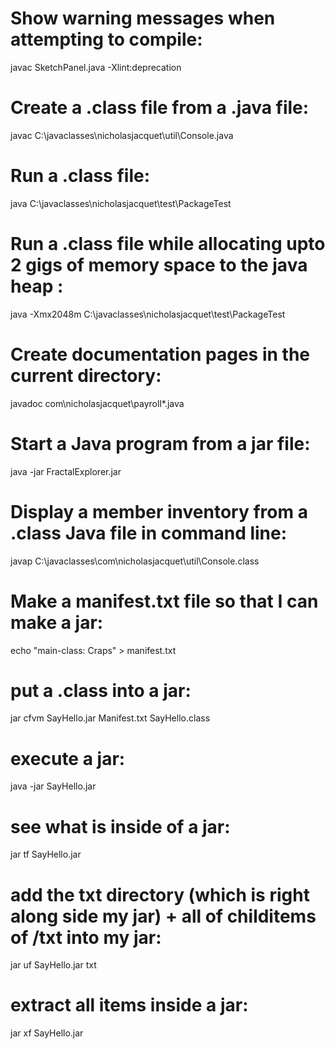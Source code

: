 # Show warning messages when attempting to compile:
javac SketchPanel.java -Xlint:deprecation

# Create a .class file from a .java file:
javac C:\javaclasses\nicholasjacquet\util\Console.java

# Run a .class file:
java C:\javaclasses\nicholasjacquet\test\PackageTest

# Run a .class file while allocating upto 2 gigs of memory space to the java heap :
java -Xmx2048m C:\javaclasses\nicholasjacquet\test\PackageTest

# Create documentation pages in the current directory:
javadoc com\nicholasjacquet\payroll*.java

# Start a Java program from a jar file:
java -jar FractalExplorer.jar

# Display a member inventory from a .class Java file in command line:
javap C:\javaclasses\com\nicholasjacquet\util\Console.class


# Make a manifest.txt file so that I can make a jar:
echo "main-class: Craps" > manifest.txt

# put a .class into a jar:
jar cfvm SayHello.jar Manifest.txt SayHello.class 

# execute a jar:
java -jar SayHello.jar

# see what is inside of a jar:
jar tf SayHello.jar

# add the txt directory (which is right along side my jar) + all of childitems of /txt into my jar:
jar uf SayHello.jar txt 

# extract all items inside a jar:
jar xf SayHello.jar
